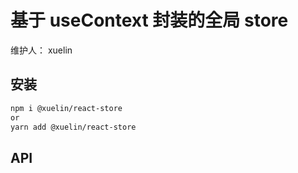 # 基于 useContext 封装的全局 store

维护人： xuelin

<!-- > 基于useContext封装的全局store -->

## 安装

```sh
npm i @xuelin/react-store
or
yarn add @xuelin/react-store
```

## API
